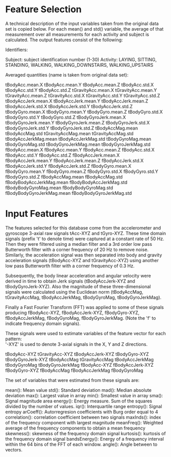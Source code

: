 Feature Selection 
=================

A technical description of the input variables taken from the original data set
is copied below.  For each mean() and std() variable, the average of that measurement 
over all measurements for each activity and subject is calculated.  The output
features consist of the following: 

Identifiers:

  Subject: subject identification number (1-30)
  Activity: LAYING, SITTING, STANDING, WALKING, WALKING_DOWNSTAIRS, WALKING_UPSTAIRS

Averaged quantities (name is taken from original data set):

  tBodyAcc.mean.X
  tBodyAcc.mean.Y
  tBodyAcc.mean.Z
  tBodyAcc.std.X
  tBodyAcc.std.Y
  tBodyAcc.std.Z
  tGravityAcc.mean.X
  tGravityAcc.mean.Y
  tGravityAcc.mean.Z
  tGravityAcc.std.X
  tGravityAcc.std.Y
  tGravityAcc.std.Z
  tBodyAccJerk.mean.X
  tBodyAccJerk.mean.Y
  tBodyAccJerk.mean.Z
  tBodyAccJerk.std.X
  tBodyAccJerk.std.Y
  tBodyAccJerk.std.Z
  tBodyGyro.mean.X
  tBodyGyro.mean.Y
  tBodyGyro.mean.Z
  tBodyGyro.std.X
  tBodyGyro.std.Y
  tBodyGyro.std.Z
  tBodyGyroJerk.mean.X
  tBodyGyroJerk.mean.Y
  tBodyGyroJerk.mean.Z
  tBodyGyroJerk.std.X
  tBodyGyroJerk.std.Y
  tBodyGyroJerk.std.Z
  tBodyAccMag.mean
  tBodyAccMag.std
  tGravityAccMag.mean
  tGravityAccMag.std
  tBodyAccJerkMag.mean
  tBodyAccJerkMag.std
  tBodyGyroMag.mean
  tBodyGyroMag.std
  tBodyGyroJerkMag.mean
  tBodyGyroJerkMag.std
  fBodyAcc.mean.X
  fBodyAcc.mean.Y
  fBodyAcc.mean.Z
  fBodyAcc.std.X
  fBodyAcc.std.Y
  fBodyAcc.std.Z
  fBodyAccJerk.mean.X
  fBodyAccJerk.mean.Y
  fBodyAccJerk.mean.Z
  fBodyAccJerk.std.X
  fBodyAccJerk.std.Y
  fBodyAccJerk.std.Z
  fBodyGyro.mean.X
  fBodyGyro.mean.Y
  fBodyGyro.mean.Z
  fBodyGyro.std.X
  fBodyGyro.std.Y
  fBodyGyro.std.Z
  fBodyAccMag.mean
  fBodyAccMag.std
  fBodyBodyAccJerkMag.mean
  fBodyBodyAccJerkMag.std
  fBodyBodyGyroMag.mean
  fBodyBodyGyroMag.std
  fBodyBodyGyroJerkMag.mean
  fBodyBodyGyroJerkMag.std



Input Features 
=================

The features selected for this database come from the accelerometer and 
gyroscope 3-axial raw signals tAcc-XYZ and tGyro-XYZ. These time domain 
signals (prefix 't' to denote time) were captured at a constant rate of 
50 Hz. Then they were filtered using a median filter and a 3rd order low 
pass Butterworth filter with a corner frequency of 20 Hz to remove noise. 
Similarly, the acceleration signal was then separated into body and gravity 
acceleration signals (tBodyAcc-XYZ and tGravityAcc-XYZ) using another low 
pass Butterworth filter with a corner frequency of 0.3 Hz. 

Subsequently, the body linear acceleration and angular velocity were derived
in time to obtain Jerk signals (tBodyAccJerk-XYZ and tBodyGyroJerk-XYZ). Also 
the magnitude of these three-dimensional signals were calculated using the 
Euclidean norm (tBodyAccMag, tGravityAccMag, tBodyAccJerkMag, tBodyGyroMag, 
tBodyGyroJerkMag). 

Finally a Fast Fourier Transform (FFT) was applied to some of these signals 
producing fBodyAcc-XYZ, fBodyAccJerk-XYZ, fBodyGyro-XYZ, fBodyAccJerkMag, 
fBodyGyroMag, fBodyGyroJerkMag. (Note the 'f' to indicate frequency domain 
signals). 

These signals were used to estimate variables of the feature vector for each 
pattern:  
'-XYZ' is used to denote 3-axial signals in the X, Y and Z directions.

tBodyAcc-XYZ
tGravityAcc-XYZ
tBodyAccJerk-XYZ
tBodyGyro-XYZ
tBodyGyroJerk-XYZ
tBodyAccMag
tGravityAccMag
tBodyAccJerkMag
tBodyGyroMag
tBodyGyroJerkMag
fBodyAcc-XYZ
fBodyAccJerk-XYZ
fBodyGyro-XYZ
fBodyAccMag
fBodyAccJerkMag
fBodyGyroMag

The set of variables that were estimated from these signals are: 

mean(): Mean value
std(): Standard deviation
mad(): Median absolute deviation 
max(): Largest value in array
min(): Smallest value in array
sma(): Signal magnitude area
energy(): Energy measure. Sum of the squares divided by the number of values. 
iqr(): Interquartile range 
entropy(): Signal entropy
arCoeff(): Autorregresion coefficients with Burg order equal to 4
correlation(): correlation coefficient between two signals
maxInds(): index of the frequency component with largest magnitude
meanFreq(): Weighted average of the frequency components to obtain a mean frequency
skewness(): skewness of the frequency domain signal 
kurtosis(): kurtosis of the frequency domain signal 
bandsEnergy(): Energy of a frequency interval within the 64 bins of the FFT of each window.
angle(): Angle between to vectors.
